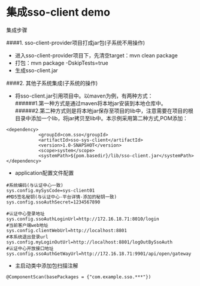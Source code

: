 # 集成sso-client demo


集成步骤<br />

####1. sso-client-provider项目打成jar包(子系统不用操作)
- 进入sso-client-provider项目下，先清空target：mvn clean package
- 打包：mvn package -DskipTests=true
- 生成sso-client.jar

####2. 其他子系统集成(子系统的操作)
- 将sso-client.jar引用项目中。以maven为例，有两种方式：  
######1.第一种方式是通过maven将本地jar安装到本地仓库中。  
######2.第二种方式则是将本地jar保存至项目的lib中，注意需要在项目的根目录中添加一个lib，将jar拷贝至lib中。本示例采用第二种方式,POM添加： 
```
<dependency>
            <groupId>com.sso</groupId>
            <artifactId>sso-sys-client</artifactId>
            <version>1.0-SNAPSHOT</version>
            <scope>system</scope>
            <systemPath>${pom.basedir}/lib/sso-client.jar</systemPath>
</dependency>
```
- application配置文件配置  
```
#系统编码(与认证中心一致)
sys.config.mySysCode=sys-client01
#MD5签名秘钥(与认证中心-平台详情-添加的秘钥一致)
sys.config.ssoAuthSecret=1234567890

#认证中心登录地址
sys.config.ssoAuthLoginUrl=http://172.16.18.71:8010/login
#当前客户端web地址
sys.config.clientWebUrl=http://localhost:8801
#本系统退出登录url
sys.config.myLoginOutUrl=http://localhost:8801/logOutBySsoAuth
#认证中心开放接口地址
sys.config.ssoAuthGetWayUrl=http://172.16.18.71:9901/api/open/gateway
```
- 主启动类中添加包扫描注解
```
@ComponentScan(basePackages = {"com.example.sso.***"})
```

